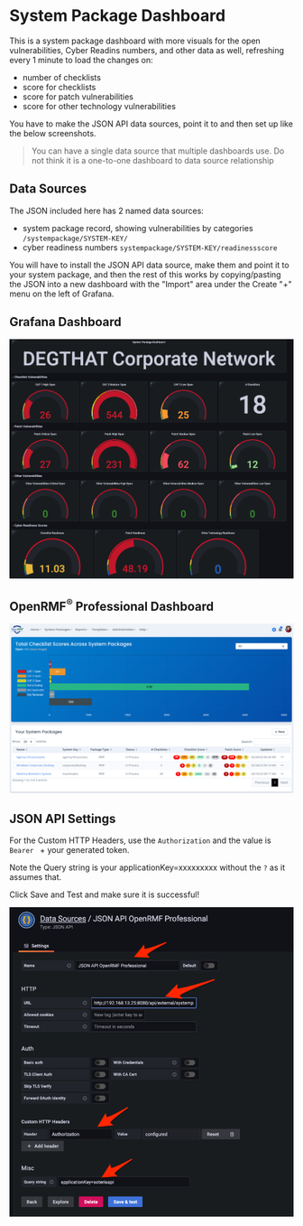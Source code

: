 # System Package Dashboard
This is a system package dashboard with more visuals for the open vulnerabilities, Cyber Readins numbers, and other data as well, refreshing every 1 minute to load the changes on:
* number of checklists
* score for checklists
* score for patch vulnerabilities
* score for other technology vulnerabilities

You have to make the JSON API data sources, point it to and then set up like the below screenshots.

> You can have a single data source that multiple dashboards use. Do not think it is a one-to-one dashboard to data source relationship

## Data Sources
The JSON included here has 2 named data sources:
* system package record, showing vulnerabilities by categories `/systempackage/SYSTEM-KEY/`
* cyber readiness numbers `systempackage/SYSTEM-KEY/readinessscore`

You will have to install the JSON API data source, make them and point it to your system package, and then the rest of this works by copying/pasting the JSON into a new dashboard with the "Import" area under the Create "+" menu on the left of Grafana.

## Grafana Dashboard
![Grafana Dashboard](./img/dashboard-visuals.png?raw=true)

## OpenRMF<sup>&reg;</sup> Professional Dashboard
![Application Dashboard](../dashboard-ato-systempackagenumbers/img/systempackage-listing.png?raw=true)

## JSON API Settings
For the Custom HTTP Headers, use the `Authorization` and the value is `Bearer ` + your generated token. 

Note the Query string is your applicationKey=xxxxxxxxx without the `?` as it assumes that. 

Click Save and Test and make sure it is successful!

![Datasource Setting](./img/jsonapi-settings.png?raw=true)
